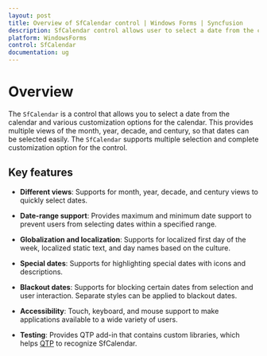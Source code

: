```yaml
---
layout: post
title: Overview of SfCalendar control | Windows Forms | Syncfusion
description: SfCalendar control allows user to select a date from the calendar and also provide various customization options.
platform: WindowsForms
control: SfCalendar
documentation: ug
---
```


# Overview

The `SfCalendar` is a control that allows you to select a date from the calendar and various customization options for the calendar. This provides multiple views of the month, year, decade, and century, so that dates can be selected easily. The `SfCalendar` supports multiple selection and complete customization option for the control.

## Key features

* **Different views**: Supports for month, year, decade, and century views to quickly select dates.

* **Date-range support**: Provides maximum and minimum date support to prevent users from selecting dates within a specified range.

* **Globalization and localization**: Supports for localized first day of the week, localized static text, and day names based on the culture.

* **Special dates**: Supports for highlighting special dates with icons and descriptions.

* **Blackout dates**: Supports for blocking certain dates from selection and user interaction. Separate styles can be applied to blackout dates. 

* **Accessibility**: Touch, keyboard, and mouse support to make applications available to a wide variety of users.

* **Testing**: Provides QTP add-in that contains custom libraries, which helps [QTP](https://help.syncfusion.com/windowsforms/testing/uft/supported-controls-and-methods#sfcalendar) to recognize SfCalendar.
